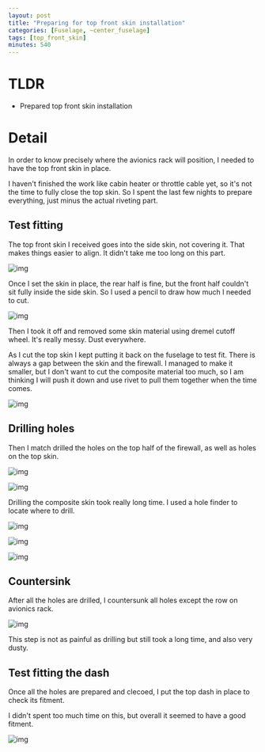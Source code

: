 ```yaml
---
layout: post
title: "Preparing for top front skin installation"
categories: [Fuselage, ~center_fuselage]
tags: [top_front_skin]
minutes: 540
---
```


# TLDR

- Prepared top front skin installation

# Detail

In order to know precisely where the avionics rack will position, I needed to have the top front skin in place.

I haven't finished the work like cabin heater or throttle cable yet, so it's not the time to fully close the top skin. So I spent the last few nights to prepare everything, just minus the actual riveting part.

## Test fitting

The top front skin I received goes into the side skin, not covering it. That makes things easier to align. It didn't take me too long on this part.

![img](https://lh3.googleusercontent.com/pw/AP1GczM2MpWJapYABd0pBLJ3mPFCKfSYuKiIcfuprBB3RU2pfEj0AxuuqXyspPjh-Van6nyagwMUaIK_5FMNBfjq8LvDrCPXKE0BbRpH2AtpGXQNuOsgOHr0Mwg7Yd4YY50ZGzpnx1EKtLQfMjfQ1cO5lYIMvQ=w2274-h1712-s-no-gm?authuser=0)

Once I set the skin in place, the rear half is fine, but the front half couldn't sit fully inside the side skin. So I used a pencil to draw how much I needed to cut.

![img](https://lh3.googleusercontent.com/pw/AP1GczOO7pqG--70iXh6hKl7A9srRkKaIuL4rKZ0ksZR-HeOXhtjIdGEnDcaXuuj1nFEyzNOOFod7Nax4F7WJ4LxzJVqVs75owsiohRyv7O8Sh_0jEVTSjwUkCzb7hdx0-0ZFwo2rKBzLpldQ97aX62r7grHoA=w2274-h1712-s-no-gm?authuser=0)

Then I took it off and removed some skin material using dremel cutoff wheel. It's really messy. Dust everywhere.

As I cut the top skin I kept putting it back on the fuselage to test fit. There is always a gap between the skin and the firewall. I managed to make it smaller, but I don't want to cut the composite material too much, so I am thinking I will push it down and use rivet to pull them together when the time comes.

![img](https://lh3.googleusercontent.com/pw/AP1GczOXhd-7EcaAxIIfCbPcA7LhcxXXSOHV6LkEsA378OuAne00bUFRIEYzYB9fcXPrZ6KpTEMaEYdfs2EletsbsvclyelMmtCs3TpQIiX7SRv-jtHzjZ2uVQvVghd09D5pfhYKUqTfm9JMsBhQzoQmm7RYxg=w1290-h1712-s-no-gm?authuser=0)

## Drilling holes

Then I match drilled the holes on the top half of the firewall, as well as holes on the top skin.

![img](https://lh3.googleusercontent.com/pw/AP1GczMjdsUNA0VZpoSXLrz5go8eRzcXlF83SAPaG9w7Yrb0JnzqgvQz1IXpGDcGIj52zcE-GtlxTr9LcVCzI8Qubccj87BV627XDogXhnDy8eErfzqXnsIegyyZzxJrTjfAupoxYzX9FucR6qKfDSHyQsaqTg=w2274-h1712-s-no-gm?authuser=0)

![img](https://lh3.googleusercontent.com/pw/AP1GczNo4Saul_oS1i9pPqjQVNZxLD9Gin5m-BuuEqEfQmjrVSmCQSvSJ8juwAYUc-KEeITpzOcop2FZDOS57TEx__yBZ1y1pE7-BZQJdbog0rORXgNL9n0qXBQuCSlYVd6Iob9PgVQ91DYqiPQ0yJ-zxswKsw=w2274-h1712-s-no-gm?authuser=0)

Drilling the composite skin took really long time. I used a hole finder to locate where to drill.

![img](https://lh3.googleusercontent.com/pw/AP1GczOk4aENXElH_3Qrl2KaYYp9I4RzvJ3wMoIPYPoIJ2-QAmdPZTiVeAGuc7P9SR2a1lNtNSxP4RbHc6tiLh5oI42jnI-3k_CPjETXOMo0Up-9_rmflUi3SofqHtB-QsTqyHeiwlDb9Jz_9jtPRqceLXzu4g=w2274-h1712-s-no-gm?authuser=0)

![img](https://lh3.googleusercontent.com/pw/AP1GczPLNj-bWRTxApMw9WlzRsF5T3VHSLkg34larByUWfs1SmPKjapt-zBaaHTh31G4IzQ6tdG1x88ZoNMARURxmdnTnyz0KnzqgkJ1GXjqTUJWEbEwBz3fXMix5J5E--Kn_WSkTLurg_wfaAHxD3qyFykeZg=w2274-h1712-s-no-gm?authuser=0)

![img](https://lh3.googleusercontent.com/pw/AP1GczMbIqiHFyYCyAqNU0OxX2F-D3jq2tKrXMm-b5N6zPir9woaXNlfOMq0GRYGWjrroIDe9Kgr8j_rs2XK8xY8L7e_shDLcCj_gpaDLvGtfSSDAXCw9KKn8dP8JaTDvo-rC_UHN9lkMhUGGFdjSr5R7xPvLw=w2274-h1712-s-no-gm?authuser=0)

## Countersink

After all the holes are drilled, I countersunk all holes except the row on avionics rack.

![img](https://lh3.googleusercontent.com/pw/AP1GczMD0Fas9D61ZiS2KRGFOk5KKnuZkm9CvxT9Q3P94FAMrzaZQDbK9HK_sqPExlK8OhvOqdK6RPu5N7IeIa_rdVjEUu3G8R6ruzgjn6G-EqknfRkwuXnXUv0R_ch4V4NTqy3fnVMr2DtLFz6VhFclKpxYfQ=w2274-h1712-s-no-gm?authuser=0)

This step is not as painful as drilling but still took a long time, and also very dusty.

## Test fitting the dash

Once all the holes are prepared and clecoed, I put the top dash in place to check its fitment.

I didn't spent too much time on this, but overall it seemed to have a good fitment.

![img](https://lh3.googleusercontent.com/pw/AP1GczN-9brZkCTAd5EywkevRQXKeCq8ldL1jNajIwmhu5FH_MaD7rLt3HYbdFWq7dno3m87VQolMDHRj8XX3gCdN3WZqc7u6KnR9O62iCU12dQWyxfIr0YRt1opIwD2jvQwjB9yKFsOMqe43NcgWpThS4_TJQ=w2274-h1712-s-no-gm?authuser=0)
